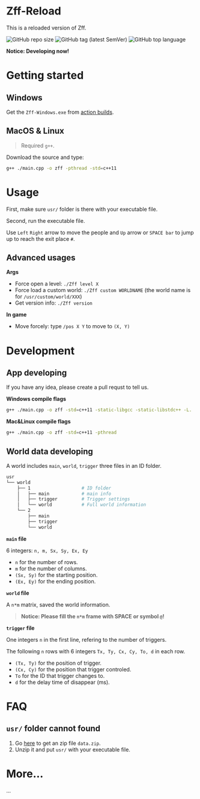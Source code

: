 # Zff-Reload

This is a reloaded version of Zff.

![GitHub repo size](https://img.shields.io/github/repo-size/ohzff/Zff-Reload?label=size&logo=github)  ![GitHub tag (latest SemVer)](https://img.shields.io/github/v/tag/ohzff/Zff-Reload)  ![GitHub top language](https://img.shields.io/github/languages/top/ohzff/Zff-Reload)

**Notice: Developing now!**

# Getting started

## Windows

Get the `Zff-Windows.exe` from [action builds](https://github.com/ohzff/Zff-Reload/actions).

## MacOS & Linux

> Required `g++`.

Download the source and type:

```bash
g++ ./main.cpp -o zff -pthread -std=c++11
```

# Usage

First, make sure `usr/` folder is there with your executable file.

Second, run the executable file.

Use `Left` `Right` arrow to move the people and `Up` arrow or `SPACE bar` to jump up to reach the exit place `#`.

## Advanced usages

**Args**

- Force open a level: `./Zff level X`
- Force load a custom world: `./Zff custom WORLDNAME` (the world name is for `/usr/custom/world/XXX`)
- Get version info: `./Zff version`

**In game**

- Move forcely: type `/pos X Y` to move to `(X, Y)`

# Development

## App developing

If you have any idea, please create a pull requst to tell us.

**Windows compile flags**

```bash
g++ ./main.cpp -o zff -std=c++11 -static-libgcc -static-libstdc++ -L.
```

**Mac&Linux compile flags**

```bash
g++ ./main.cpp -o zff -std=c++11 -pthread
```

## World data developing

A world includes `main`, `world`, `trigger` three files in an ID folder.

```bash
usr
└── world
    ├── 1                   # ID folder
    │   ├── main            # main info
    │   ├── trigger         # Trigger settings
    │   └── world           # Full world information
    └── 2
        ├── main
        ├── trigger
        └── world
```

**`main` file**

6 integers: `n, m, Sx, Sy, Ex, Ey`

- `n` for the number of rows.
- `m` for the number of columns.
- `(Sx, Sy)` for the starting position.
- `(Ex, Ey)` for the ending position.

**`world` file**

A `n*m` matrix, saved the world information.

> **Notice: Please fill the `n*m` frame with SPACE or symbol `@`!**

**`trigger` file**

One integers `n` in the first line, refering to the number of triggers.

The following `n` rows with 6 integers `Tx, Ty, Cx, Cy, To, d` in each row.

- `(Tx, Ty)` for the position of trigger.
- `(Cx, Cy)` for the position that trigger controled.
- `To` for the ID that trigger changes to.
- `d` for the delay time of disappear (ms).

# FAQ

## `usr/` folder cannot found

1. Go [here](https://github.com/ohzff/Zff-Reload/releases) to get an zip file `data.zip`.
2. Unzip it and put `usr/` with your executable file.

# More...

...
